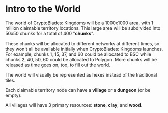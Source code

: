 # Intro to the World

The world of CryptoBlades: Kingdoms will be a 1000x1000 area, with 1 million claimable territory locations. This large area will be subdivided into 50x50 chunks for a total of 400 "**chunks**". 

These chunks will be allocated to different networks at different times, so they won't all be available initially when CryptoBlades: Kingdoms launches. For example, chunks 1, 15, 37, and 60 could be allocated to BSC while chunks 2, 40, 50, 60 could be allocated to Polygon. More chunks will be released as time goes on, too, to fill out the world.

The world will visually be represented as hexes instead of the traditional tiles.

Each claimable territory node can have a **village** or a **dungeon** \(or be empty\). 

All villages will have 3 primary resources: **stone**, **clay**, and **wood**.

